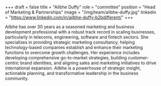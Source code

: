+++
draft = false
title = "Ailbhe Duffy"
role = "committee"
position = "Head of Marketing & Partnerships"
image = "/img/team/ailbhe-duffy.jpg"
linkedin = "https://www.linkedin.com/in/ailbhe-duffy-b2bdifferent/"
+++

Ailbhe has over 30 years as a seasoned marketing and business development professional with a robust track record in scaling businesses, particularly in telecoms, engineering, software and fintech sectors.  She specialises in providing strategic marketing consultancy, helping technology-based companies establish and enhance their marketing functions to overcome growth challenges. Her experience includes developing comprehensive go-to-market strategies, building customer-centric brand identities, and aligning sales and marketing initiatives to drive international expansion. Ailbhe is a powerhouse of strategic insight, actionable planning, and transformative leadership in the business community. 
